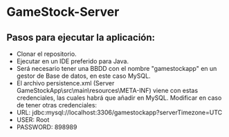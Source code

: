 # GameStock-Server

## Pasos para ejecutar la aplicación:
- Clonar el repositorio.
- Ejecutar en un IDE preferido para Java.
- Será necesario tener una BBDD con el nombre "gamestockapp" en un gestor de Base de datos, en este caso MySQL.
- El archivo persistence.xml (Server GameStockApp\src\main\resources\META-INF) viene con estas credenciales, las cuales habrá que añadir en MySQL. Modificar en caso de tener otras credenciales:
- URL: jdbc:mysql://localhost:3306/gamestockapp?serverTimezone=UTC
- USER: Root
- PASSWORD: 898989
